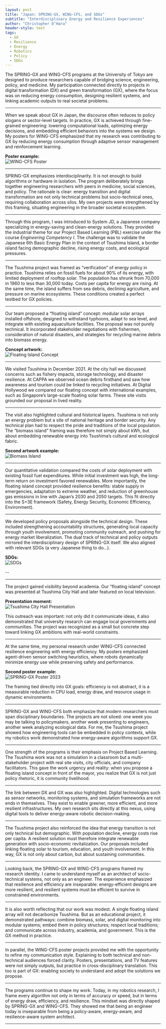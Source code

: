 ```yaml
---
layout: post
title: "Japan: SPRING-GX, WING-CFS, and SDGs"
subtitle: "Interdisciplinary Energy and Resilience Experiences"
author: "Christopher O’Hara"
header-style: text
tags:
  - GX
  - Resilience
  - Energy
  - Robotics
  - Policy
  - SDGs
--- 
```


The SPRING-GX and WING-CFS programs at the University of Tokyo are designed to produce researchers capable of bridging science, engineering, policy, and medicine. My participation connected directly to projects in digital transformation (DX) and green transformation (GX), where the focus was on reducing energy consumption, designing resilient systems, and linking academic outputs to real societal problems.

---

When we speak about GX in Japan, the discourse often reduces to policy slogans or sector-level targets. In practice, GX is achieved through fine-grained engineering: lowering computational loads, optimizing energy decisions, and embedding efficient behaviors into the systems we design. My posters for WING-CFS emphasized that my research was contributing to GX by reducing energy consumption through adaptive sensor management and reinforcement learning.  

**Poster example:**  
![WING-CFS Poster](https://github.com/Ohara124c41/Ohara124c41.github.io/blob/master/_posts/img/OHARA-WINGS-Poster.jpg?raw=true)

---

SPRING-GX emphasizes interdisciplinarity. It is not enough to build algorithms or hardware in isolation. The program deliberately brings together engineering researchers with peers in medicine, social sciences, and policy. The rationale is clear: energy transition and digital transformation are not only technical problems but socio-technical ones, requiring collaboration across silos. My own projects were strengthened by this framing, situating engineering in the broader societal ecosystem.

---

Through this program, I was introduced to System JD, a Japanese company specializing in energy-saving and clean-energy solutions. They provided the industrial theme for our Project Based Learning (PBL) exercise under the course *Engineering Competency I*. The challenge was to validate the Japanese 6th Basic Energy Plan in the context of Tsushima Island, a border island facing demographic decline, rising energy costs, and ecological pressures.

---

The Tsushima project was framed as “verification” of energy policy in practice. Tsushima relies on fossil fuels for about 90% of its energy, with limited deployment of rooftop solar. The population has shrunk from 70,000 in 1960 to less than 30,000 today. Costs per capita for energy are rising. At the same time, the island suffers from sea debris, declining agriculture, and pressure on marine ecosystems. These conditions created a perfect testbed for GX policies.

---

Our team proposed a “floating island” concept: modular solar arrays installed offshore, designed to withstand typhoons, adapt to sea level, and integrate with existing aquaculture facilities. The proposal was not purely technical. It incorporated stakeholder negotiations with fishermen, consideration of natural disasters, and strategies for recycling marine debris into biomass energy.  

**Concept artwork:**  
![Floating Island Concept](https://github.com/Ohara124c41/Ohara124c41.github.io/blob/master/_posts/img/Tsushima-FloatingIsland.jpg?raw=true)

---

We visited Tsushima in December 2021. At the city hall we discussed concerns such as fishery impacts, storage technology, and disaster resilience. At CAPPA we observed ocean debris firsthand and saw how awareness and tourism could be linked to recycling initiatives. At Digital Hollywood we compared our floating concept with international examples, such as Singapore’s large-scale floating solar farms. These site visits grounded our proposal in lived reality.

---

The visit also highlighted cultural and historical layers. Tsushima is not only an energy problem but a site of national heritage and border security. Any technical plan had to respect the pride and traditions of the local population. The “biomass island” framing was therefore not simply about kWh, but about embedding renewable energy into Tsushima’s cultural and ecological fabric.  

**Second artwork example:**  
![Biomass Island](https://github.com/Ohara124c41/Ohara124c41.github.io/blob/master/_posts/img/Tsushima-BiomassIsland.jpg?raw=true)

---

Our quantitative validation compared the costs of solar deployment with existing fossil fuel expenditures. While initial investment was high, the long-term return on investment favored renewables. More importantly, the floating island concept provided resilience benefits: stable supply in emergencies, adaptation to extreme weather, and reduction of greenhouse gas emissions in line with Japan’s 2030 and 2050 targets. This fit directly into the S+3E framework (Safety, Energy Security, Economic Efficiency, Environment).

---

We developed policy proposals alongside the technical design. These included strengthening accountability structures, generating local capacity through youth involvement, promoting community outreach, and pushing for energy market liberalization. The dual track of technical and policy outputs mirrored the interdisciplinary design of SPRING-GX itself. We also aligned with relevant SDGs (a very Japanese thing to do...).

**SDGs:**  
![SDGs](https://github.com/Ohara124c41/Ohara124c41.github.io/blob/master/_posts/img/PBL-SDG.jpg?raw=true)

--

---

The project gained visibility beyond academia. Our “floating island” concept was presented at Tsushima City Hall and later featured on local television.  

**Presentation moment:**  
![Tsushima City Hall Presentation](https://github.com/Ohara124c41/Ohara124c41.github.io/blob/master/_posts/img/Tsushima-Presentation.jpg?raw=true)

This outreach was important: not only did it communicate ideas, it also demonstrated that university research can engage local governments and communities. The project was recognized as a small but concrete step toward linking GX ambitions with real-world constraints.

---

At the same time, my personal research under WING-CFS connected resilience engineering with energy efficiency. My posters emphasized agent-driven sensor switching heuristics, where robots dynamically minimize energy use while preserving safety and performance.  

**Second poster example:**  
![SPRING-GX Poster 2023](https://github.com/Ohara124c41/Ohara124c41.github.io/blob/master/_posts/img/OHARA-WINGS-Poster-2023.jpg?raw=true)

The framing tied directly into GX goals: efficiency is not abstract, it is a measurable reduction in CPU load, energy draw, and resource usage in dynamic environments.

---

SPRING-GX and WING-CFS both emphasize that modern researchers must span disciplinary boundaries. The projects are not siloed: one week you may be talking to policymakers, another week presenting to engineers, another week analyzing ecological data. For me, the Tsushima project showed how engineering tools can be embedded in policy contexts, while my robotics work demonstrated how energy-aware algorithms support GX.

---

One strength of the programs is their emphasis on Project Based Learning. The Tsushima work was not a simulation in a classroom but a multi-stakeholder project with real site visits, city officials, and company facilitators. This gave the work urgency and reality: when you propose a floating island concept in front of the mayor, you realize that GX is not just policy rhetoric, it is community livelihood.

---

The link between DX and GX was also highlighted. Digital technologies such as sensor networks, monitoring systems, and simulation frameworks are not ends in themselves. They exist to enable greener, more efficient, and more resilient infrastructures. My own research sits directly at this nexus, using digital tools to deliver energy-aware robotic decision-making.

---

The Tsushima project also reinforced the idea that energy transition is not only technical but demographic. With population decline, energy costs rise per capita. A resilient solution must therefore integrate renewable generation with socio-economic revitalization. Our proposals included linking floating solar to tourism, education, and youth involvement. In this way, GX is not only about carbon, but about sustaining communities.

---

Looking back, the SPRING-GX and WING-CFS programs framed my research identity. I came to understand myself as an architect of socio-technical systems, not only as an engineer. The experience emphasized that resilience and efficiency are inseparable: energy-efficient designs are more resilient, and resilient systems must be efficient to survive in constrained environments.

---

It is also worth reflecting that our work was modest. A single floating island array will not decarbonize Tsushima. But as an educational project, it demonstrated pathways: combine biomass, solar, and digital monitoring into modular systems; embed them in policy structures; respect local traditions; and communicate across industry, academia, and government. This is the GX method in practice.

---

In parallel, the WING-CFS poster projects provided me with the opportunity to refine my communication style. Explaining to both technical and non-technical audiences forced clarity. Posters, presentations, and TV features were not simply outputs, but practice in cross-disciplinary translation. This too is part of GX: enabling society to understand and adopt the solutions we propose.

---

The programs continue to shape my work. Today, in my robotics research, I frame every algorithm not only in terms of accuracy or speed, but in terms of energy draw, efficiency, and resilience. This mindset was directly shaped by SPRING-GX and WING-CFS. They showed me that being an engineer today is inseparable from being a policy-aware, energy-aware, and resilience-aware system architect.

---
